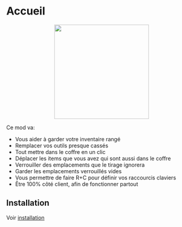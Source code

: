 # Accueil

<p align="center">
    <img src="https://raw.githubusercontent.com/blackd/Inventory-Profiles/all-in-one/description/output.webp" width="250px">
</p>

Ce mod va:

- Vous aider à garder votre inventaire rangé
- Remplacer vos outils presque cassés
- Tout mettre dans le coffre en un clic
- Déplacer les items que vous avez qui sont aussi dans le coffre                                           
- Verrouiller des emplacements que le tirage ignorera
- Garder les emplacements verrouillés vides
- Vous permettre de faire R+C pour définir vos raccourcis claviers
- Être 100% côté client, afin de fonctionner partout

## Installation

Voir [installation](installation/index.md)
